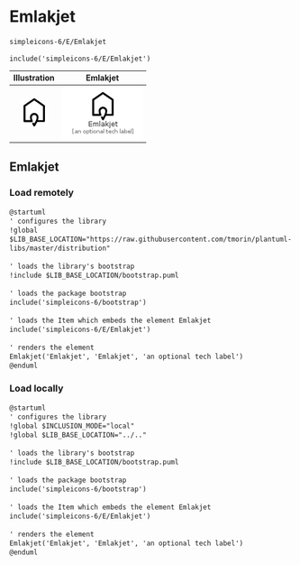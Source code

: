 # Emlakjet


```text
simpleicons-6/E/Emlakjet
```

```text
include('simpleicons-6/E/Emlakjet')
```



| Illustration | Emlakjet |
| :---: | :---: |
| ![illustration for Illustration](../../simpleicons-6/E/Emlakjet.png) | ![illustration for Emlakjet](../../simpleicons-6/E/Emlakjet.Local.png) |




## Emlakjet

### Load remotely
```plantuml
@startuml
' configures the library
!global $LIB_BASE_LOCATION="https://raw.githubusercontent.com/tmorin/plantuml-libs/master/distribution"

' loads the library's bootstrap
!include $LIB_BASE_LOCATION/bootstrap.puml

' loads the package bootstrap
include('simpleicons-6/bootstrap')

' loads the Item which embeds the element Emlakjet
include('simpleicons-6/E/Emlakjet')

' renders the element
Emlakjet('Emlakjet', 'Emlakjet', 'an optional tech label')
@enduml
```

### Load locally
```plantuml
@startuml
' configures the library
!global $INCLUSION_MODE="local"
!global $LIB_BASE_LOCATION="../.."

' loads the library's bootstrap
!include $LIB_BASE_LOCATION/bootstrap.puml

' loads the package bootstrap
include('simpleicons-6/bootstrap')

' loads the Item which embeds the element Emlakjet
include('simpleicons-6/E/Emlakjet')

' renders the element
Emlakjet('Emlakjet', 'Emlakjet', 'an optional tech label')
@enduml
```

